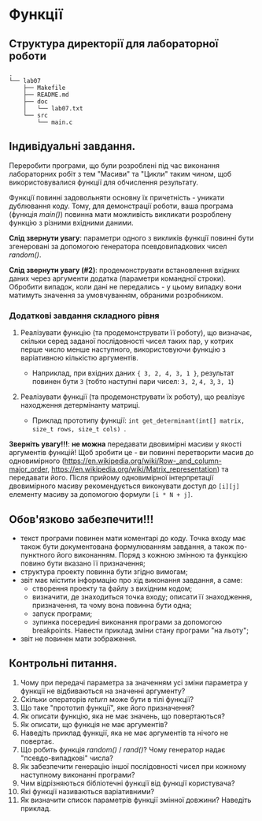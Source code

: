 # Функції

## Структура директорії для лабораторної роботи

```
.
└── lab07
    ├── Makefile
    ├── README.md
    ├── doc
    │   └── lab07.txt
    └── src
        └── main.c
```

## Індивідуальні завдання.

Переробити програми, що були розроблені під час виконання лабораторних робіт з тем "Масиви" та "Цикли" таким чином, щоб використовувалися функції для обчислення результату.

Функції повинні задовольняти основну їх причетність - уникати дублювання коду. Тому, для демонстрації роботи, ваша програма (функція *main()*) повинна мати можливість викликати розроблену функцію з різними вхідними даними.

**Слід звернути увагу**: параметри одного з викликів функції повинні бути згенеровані за допомогою генератора псевдовипадкових чисел *random()*.

**Слід звернути увагу (#2)**: продемонструвати встановлення вхідних даних через аргументи додатка (параметри командної строки). Обробити випадок, коли дані не передались - у цьому випадку вони матимуть значення за умовчуванням, обраними розробником.

### Додаткові завдання складного рівня 

1. Реалізувати функцію (та продемонструвати її роботу), що визначає, скільки серед заданої послідовності чисел таких пар, у котрих перше число менше наступного, використовуючи функцію з варіативною кількістю аргументів.
   - Наприклад, при вхідних даних `{ 3, 2, 4, 3, 1 }`, результат повинен бути `3` (тобто наступні пари чисел: `3, 2`, `4, 3`, `3, 1`)

2. Реалізувати функції (та продемонструвати їх роботу), що реалізує находження детермінанту матриці. 
   - Приклад прототипу функції: `int get_determinant(int[] matrix, size_t rows, size_t cols) `.

**Зверніть увагу!!!**: **не можна** передавати двовимірні масиви у якості аргументів функцій! Щоб зробити це - ви повинні перетворити масив до одновимірного (https://en.wikipedia.org/wiki/Row-_and_column-major_order, https://en.wikipedia.org/wiki/Matrix_representation) та передавати його. Після прийому одновимірної інтерпретації двовимірного масиву рекомендується виконувати доступ до `[i][j]` елементу масиву за допомогою формули `[i * N + j]`. 


## Обов'язково забезпечити!!!

- текст програми повинен мати коментарі до коду. Точка входу має також бути документована формулюванням завдання, а також по-пунктного його виконанням. Поряд з кожною змінною та функцією повино бути вказано її призначення; 
- структура проекту повинна бути згідно вимогам;
- звіт має містити інформацію про хід виконання завдання, а саме:
   - створення проекту та файлу з вихідним кодом;
   - визначити, де знаходиться точка входу; описати її знаходження, призначення, та чому вона повинна бути одна;
   - запуск програми; 
   - зупинка посередині виконання програми за допомогою breakpoints. Навести приклад зміни стану програми "на льоту";
- звіт не повинен мати зображення.

## Контрольні питання.
1.	Чому при передачі параметра за значенням усі зміни параметра у функції не відбиваються на значенні аргументу?
2.	Скільки операторів *return* може бути в тілі функції?
3.	Що таке "прототип функції", яке його призначення?
5.	Як описати функцію, яка не має значень, що повертаються? 
6.	Як описати, що функція не має аргументів?
7.	Наведіть приклад функції, яка не має аргументів та нічого не повертає.
11.	Що робить функція *random()* / *rand()*? Чому генератор надає "псевдо-випадкові" числа?
12.	Як забезпечити генерацію іншої послідовності чисел при кожному наступному виконанні програми?
13. Чим відрізняються бібліотечні функції від функції користувача?
14.	Які функції називаються варіативними?
15.	Як визначити список параметрів функції змінної довжини? Наведіть приклад.